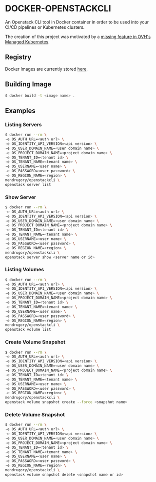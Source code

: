 # DOCKER-OPENSTACKCLI

An Openstack CLI tool in Docker container in order to be used into your CI/CD pipelines or Kubernetes clusters.

The creation of this project was motivated by a [missing feature in OVH's Managed Kubernetes](https://github.com/ovh/public-cloud-roadmap/issues/77).

## Registry

Docker Images are currently stored [here](https://hub.docker.com/repository/docker/mendrugory/openstackcli).

## Building Image

```bash
$ docker build -t <image name> .
```

## Examples

### Listing Servers

```bash
$ docker run --rm \
-e OS_AUTH_URL=<auth url> \
-e OS_IDENTITY_API_VERSION=<api version> \
-e OS_USER_DOMAIN_NAME=<user domain name> \
-e OS_PROJECT_DOMAIN_NAME=<project domain name> \
-e OS_TENANT_ID=<tenant id> \
-e OS_TENANT_NAME=<tenant name> \
-e OS_USERNAME=<user name> \
-e OS_PASSWORD=<user password> \
-e OS_REGION_NAME=<region> \
mendrugory/openstackcli \
openstack server list
```

### Show Server

```bash
$ docker run --rm \
-e OS_AUTH_URL=<auth url> \
-e OS_IDENTITY_API_VERSION=<api version> \
-e OS_USER_DOMAIN_NAME=<user domain name> \
-e OS_PROJECT_DOMAIN_NAME=<project domain name> \
-e OS_TENANT_ID=<tenant id> \
-e OS_TENANT_NAME=<tenant name> \
-e OS_USERNAME=<user name> \
-e OS_PASSWORD=<user password> \
-e OS_REGION_NAME=<region> \
mendrugory/openstackcli \
openstack server show <server name or id>
```

### Listing Volumes

```bash
$ docker run --rm \
-e OS_AUTH_URL=<auth url> \
-e OS_IDENTITY_API_VERSION=<api version> \
-e OS_USER_DOMAIN_NAME=<user domain name> \
-e OS_PROJECT_DOMAIN_NAME=<project domain name> \
-e OS_TENANT_ID=<tenant id> \
-e OS_TENANT_NAME=<tenant name> \
-e OS_USERNAME=<user name> \
-e OS_PASSWORD=<user password> \
-e OS_REGION_NAME=<region> \
mendrugory/openstackcli \
openstack volume list
```


### Create Volume Snapshot

```bash
$ docker run --rm \
-e OS_AUTH_URL=<auth url> \
-e OS_IDENTITY_API_VERSION=<api version> \
-e OS_USER_DOMAIN_NAME=<user domain name> \
-e OS_PROJECT_DOMAIN_NAME=<project domain name> \
-e OS_TENANT_ID=<tenant id> \
-e OS_TENANT_NAME=<tenant name> \
-e OS_USERNAME=<user name> \
-e OS_PASSWORD=<user password> \
-e OS_REGION_NAME=<region> \
mendrugory/openstackcli \
openstack volume snapshot create --force <snapshot name> 
```


### Delete Volume Snapshot

```bash
$ docker run --rm \
-e OS_AUTH_URL=<auth url> \
-e OS_IDENTITY_API_VERSION=<api version> \
-e OS_USER_DOMAIN_NAME=<user domain name> \
-e OS_PROJECT_DOMAIN_NAME=<project domain name> \
-e OS_TENANT_ID=<tenant id> \
-e OS_TENANT_NAME=<tenant name> \
-e OS_USERNAME=<user name> \
-e OS_PASSWORD=<user password> \
-e OS_REGION_NAME=<region> \
mendrugory/openstackcli \
openstack volume snapshot delete <snapshot name or id> 
```